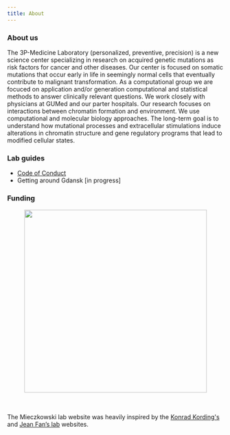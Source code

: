 ```yaml
---
title: About
---
```


### About us
The 3P-Medicine Laboratory (personalized, preventive, precision) is a new science center specializing in research on acquired genetic mutations as risk factors for cancer and other diseases. Our center is focused on somatic mutations that occur early in life in seemingly normal cells that eventually contribute to malignant transformation. As a computational group we are focuced on application and/or generation computational and statistical methods to answer clinically relevant questions. We work closely with physicians at GUMed and our parter hospitals. Our research focuses on interactions between chromatin formation and environment. We use computational and molecular biology approaches. The long-term goal is to understand how mutational processes and extracellular stimulations induce alterations in chromatin structure and gene regulatory programs that lead to modified cellular states.



### Lab guides
- [Code of Conduct](/assets/docs/lab_code_of_conduct)
- Getting around Gdansk [in progress]

### Funding
<div align="center">
	<img src="{{site.baseurl}}/images/funds/all.png" width="425">
</div>



<br><br>
The Mieczkowski lab website was heavily inspired by the [Konrad Kording's](http://kordinglab.com/) and [Jean Fan’s lab](https://jef.works/) websites. 
